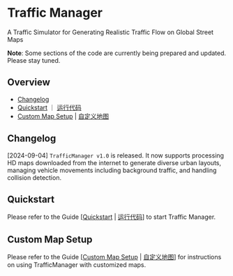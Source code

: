 # Traffic Manager

A Traffic Simulator for Generating Realistic Traffic Flow on Global Street Maps

**Note**: Some sections of the code are currently being prepared and updated. Please stay tuned.

## Overview
- [Changelog](#changelog)
- [Quickstart](docs/quickstart.md) ｜ [运行代码](docs/quickstart_CN.md)
- [Custom Map Setup](docs/custommap.md) | [自定义地图](docs/custommap_CN.md)


## Changelog
[2024-09-04] `TrafficManager v1.0` is released. It now supports processing HD maps downloaded from the internet to generate diverse urban layouts, managing vehicle movements including background traffic, and handling collision detection.

## Quickstart
Please refer to the Guide [[Quickstart](docs/quickstart.md) | [运行代码](docs/quickstart_CN.md)] to start Traffic Manager.

## Custom Map Setup
Please refer to the Guide [[Custom Map Setup](docs/custommap.md) | [自定义地图](docs/custommap_CN.md)] for instructions on using TrafficManager with customized maps.

